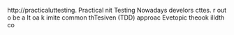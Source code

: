 
http://practicaluttesting.
Practical nit Testing 
Nowadays develors cttes.  r out o be a
It   oa  k imite common   thTesiven  (TDD) approac Evetopic  theook  illdth co













